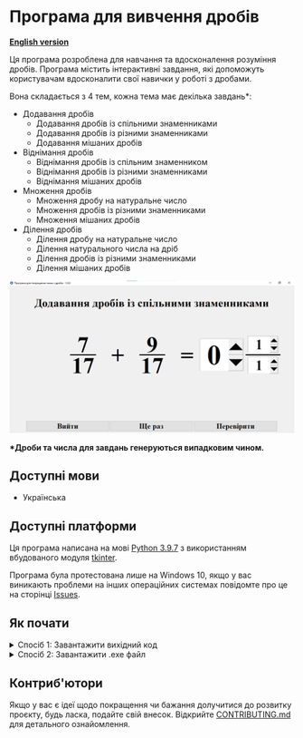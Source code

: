 # Програма для вивчення дробів
**[English version](README.md)**

Ця програма розроблена для навчання та вдосконалення розуміння дробів. Програма містить інтерактивні завдання, які допоможуть користувачам вдосконалити свої навички у роботі з дробами.

Вона складається з 4 тем, кожна тема має декілька завдань\*:
* Додавання дробів
    * Додавання дробів із спільними знаменниками
    * Додавання дробів із різними знаменниками
    * Додавання мішаних дробів
* Віднімання дробів
    * Віднімання дробів із спільним знаменником
    * Віднімання дробів із різними знаменниками
    * Віднімання мішаних дробів
* Множення дробів
    * Множення дробу на натуральне число
    * Множення дробів із різними знаменниками
    * Множення мішаних дробів
* Ділення дробів
    * Ділення дробу на натуральне число
    * Ділення натурального числа на дріб
    * Ділення дробів із різними знаменниками
    * Ділення мішаних дробів

![Вікно завдання](assets/exercise_window_ua.png)

**\*Дроби та числа для завдань генеруються випадковим чином.**

## Доступні мови
* Українська

## Доступні платформи
Ця програма написана на мові [Python 3.9.7](https://www.python.org/downloads/release/python-397/) з використанням вбудованого модуля [tkinter](https://docs.python.org/uk/3/library/tkinter.html). 

Програма була протестована лише на Windows 10, якщо у вас виникають проблеми на інших операційних системах повідомте про це на сторінці [Issues](https://github.com/AntynK/FractionsQuizApp/issues).

## Як почати
<details>
<summary>Спосіб 1: Завантажити вихідний код</summary>
<br>

**УВАГА: у вас має бути встановлений [інтерпритатор мови Python](https://www.python.org/downloads/release/python-397/).**
    
1. Відкрийте сторінку [релізів](https://github.com/AntynK/FractionsQuizApp/releases/latest).
2. Завантажте архів SourceCode.zip.
3. Розпакуйте його.
4. Запустіть файл main.pyw, двічі натиснувши по ньому або через команду:

Windows:
```
python main.pyw
```
Linux та MacOS:
```
python3 main.pyw
```
</details>


<details>
<summary>Спосіб 2: Завантажити .exe файл</summary>
<br>

**УВАГА: Антивірус Windows може розпізнати .exe файл як вірус, якщо ви переживаєте можете запускати вихідний код.**
1. Відкрийте сторінку [релізів](https://github.com/AntynK/FractionsQuizApp/releases/latest).
2. Завантажте файл FractionsQuizApp.exe.
3. Запустіть його.
</details>

## Контриб'ютори
Якщо у вас є ідеї щодо покращення чи бажання долучитися до розвитку проєкту, будь ласка, подайте свій внесок. Відкрийте [CONTRIBUTING.md](CONTRIBUTING.md) для детального ознайомлення.